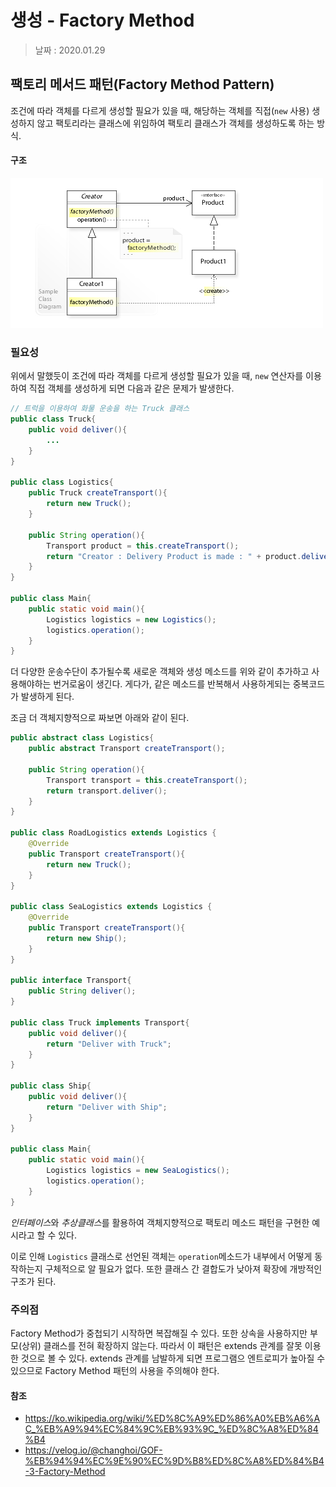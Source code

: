 생성 - Factory Method
=========

> 날짜 : 2020.01.29

## 팩토리 메서드 패턴(Factory Method Pattern)
조건에 따라 객체를 다르게 생성할 필요가 있을 때, 해당하는 객체를 직접(`new` 사용) 생성하지 않고 팩토리라는 클래스에 위임하여 팩토리 클래스가 객체를 생성하도록 하는 방식.

#### 구조
![](../assets/Factory_Method_Pattern.jpg)

### 필요성
위에서 말했듯이 조건에 따라 객체를 다르게 생성할 필요가 있을 때, `new` 연산자를 이용하여 직접 객체를 생성하게 되면 다음과 같은 문제가 발생한다.

```java
// 트럭을 이용하여 화물 운송을 하는 Truck 클래스
public class Truck{
    public void deliver(){
        ...
    }
}

public class Logistics{
    public Truck createTransport(){
        return new Truck();
    }

    public String operation(){
        Transport product = this.createTransport();
        return "Creator : Delivery Product is made : " + product.delivery();
    }
}

public class Main{
    public static void main(){
        Logistics logistics = new Logistics();
        logistics.operation();
    }
}
```

더 다양한 운송수단이 추가될수록 새로운 객체와 생성 메소드를 위와 같이 추가하고 사용해야하는 번거로움이 생긴다. 게다가, 같은 메소드를 반복해서 사용하게되는 중복코드가 발생하게 된다.

조금 더 객체지향적으로 짜보면 아래와 같이 된다.

```java
public abstract class Logistics{
    public abstract Transport createTransport();

    public String operation(){
        Transport transport = this.createTransport();
        return transport.deliver();
    }
}

public class RoadLogistics extends Logistics {
    @Override
    public Transport createTransport(){
        return new Truck();
    }
}

public class SeaLogistics extends Logistics {
    @Override
    public Transport createTransport(){
        return new Ship();
    }
}

public interface Transport{
    public String deliver();
}

public class Truck implements Transport{
    public void deliver(){
        return "Deliver with Truck";
    }
}

public class Ship{
    public void deliver(){
        return "Deliver with Ship";
    }
}

public class Main{
    public static void main(){
        Logistics logistics = new SeaLogistics();
        logistics.operation();
    }
}
```

*인터페이스*와 *추상클래스*를 활용하여 객체지향적으로 팩토리 메소드 패턴을 구현한 예시라고 할 수 있다.

이로 인해 `Logistics` 클래스로 선언된 객체는 `operation`메소드가 내부에서 어떻게 동작하는지 구체적으로 알 필요가 없다.
또한 클래스 간 결합도가 낮아져 확장에 개방적인 구조가 된다.

### 주의점
Factory Method가 중첩되기 시작하면 복잡해질 수 있다. 또한 상속을 사용하지만 부모(상위) 클래스를 전혀 확장하지 않는다. 따라서 이 패턴은 extends 관계를 잘못 이용한 것으로 볼 수 있다. extends 관계를 남발하게 되면 프로그램으 엔트로피가 높아질 수 있으므로 Factory Method 패턴의 사용을 주의해야 한다.

#### 참조
- https://ko.wikipedia.org/wiki/%ED%8C%A9%ED%86%A0%EB%A6%AC_%EB%A9%94%EC%84%9C%EB%93%9C_%ED%8C%A8%ED%84%B4
- https://velog.io/@changhoi/GOF-%EB%94%94%EC%9E%90%EC%9D%B8%ED%8C%A8%ED%84%B4-3-Factory-Method